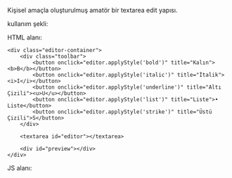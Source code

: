 Kişisel amaçla oluşturulmuş amatör bir textarea edit yapısı.

kullanım şekli:

HTML alanı:

    <div class="editor-container">
        <div class="toolbar">
            <button onclick="editor.applyStyle('bold')" title="Kalın"><b>B</b></button>
            <button onclick="editor.applyStyle('italic')" title="İtalik"><i>I</i></button>
            <button onclick="editor.applyStyle('underline')" title="Altı Çizili"><u>U</u></button>
            <button onclick="editor.applyStyle('list')" title="Liste">• Liste</button>
            <button onclick="editor.applyStyle('strike')" title="Üstü Çizili">S</button>
        </div>

        <textarea id="editor"></textarea>

        <div id="preview"></div>
    </div>
JS alanı:
<script src="https://raw.githubusercontent.com/MuratCaliskann/text-editor/main/text-editor.js"></script>
    
<script>
        var editor = initializeEditor("editor");
</script>
